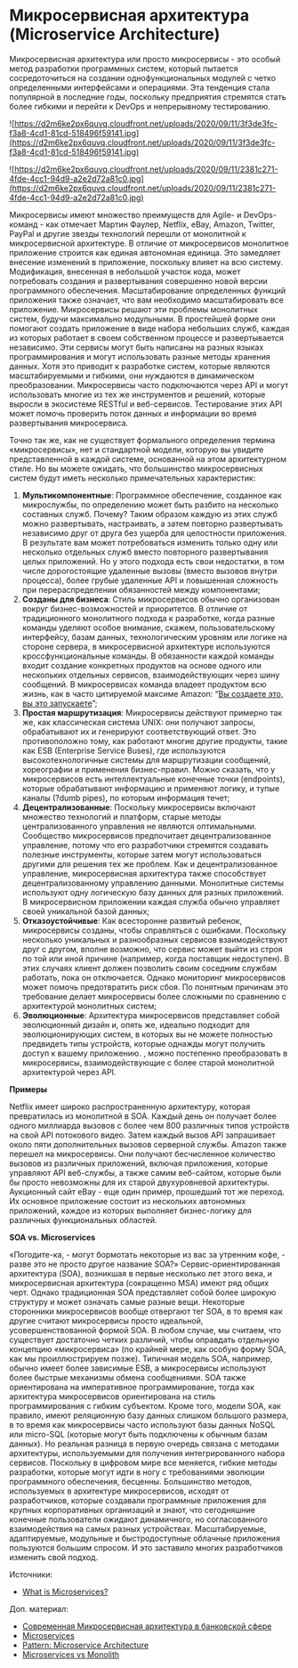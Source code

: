 # Микросервисная архитектура (Microservice Architecture)

Микросервисная архитектура или просто микросервисы - это особый метод разработки программных систем, который пытается сосредоточиться на создании однофункциональных модулей с четко определенными интерфейсами и операциями. Эта тенденция стала популярной в последние годы, поскольку предприятия стремятся стать более гибкими и перейти к DevOps и непрерывному тестированию.

![https://d2m6ke2px6quvq.cloudfront.net/uploads/2020/09/11/3f3de3fc-f3a8-4cd1-81cd-518496f59141.jpg](https://d2m6ke2px6quvq.cloudfront.net/uploads/2020/09/11/3f3de3fc-f3a8-4cd1-81cd-518496f59141.jpg)

![https://d2m6ke2px6quvq.cloudfront.net/uploads/2020/09/11/2381c271-4fde-4cc1-94d9-a2e2d72a81c0.jpg](https://d2m6ke2px6quvq.cloudfront.net/uploads/2020/09/11/2381c271-4fde-4cc1-94d9-a2e2d72a81c0.jpg)

Микросервисы имеют множество преимуществ для Agile- и DevOps-команд - как отмечает Мартин Фаулер, Netflix, eBay, Amazon, Twitter, PayPal и другие звезды технологий перешли от монолитной к микросервисной архитектуре. В отличие от микросервисов монолитное приложение строится как единая автономная единица. Это замедляет внесение изменений в приложение, поскольку влияет на всю систему. Модификация, внесенная в небольшой участок кода, может потребовать создания и развертывания совершенно новой версии программного обеспечения. Масштабирование определенных функций приложения также означает, что вам необходимо масштабировать все приложение. Микросервисы решают эти проблемы монолитных систем, будучи максимально модульными. В простейшей форме они помогают создать приложение в виде набора небольших служб, каждая из которых работает в своем собственном процессе и развертывается независимо. Эти сервисы могут быть написаны на разных языках программирования и могут использовать разные методы хранения данных. Хотя это приводит к разработке систем, которые являются масштабируемыми и гибкими, они нуждаются в динамическом преобразовании. Микросервисы часто подключаются через API и могут использовать многие из тех же инструментов и решений, которые выросли в экосистеме RESTful и веб-сервисов. Тестирование этих API может помочь проверить поток данных и информации во время развертывания микросервиса.

Точно так же, как не существует формального определения термина «микросервисы», нет и стандартной модели, которую вы увидите представленной в каждой системе, основанной на этом архитектурном стиле. Но вы можете ожидать, что большинство микросервисных систем будут иметь несколько примечательных характеристик:

1. **Мультикомпонентные**: Программное обеспечение, созданное как микрослужбы, по определению может быть разбито на несколько составных служб. Почему? Таким образом каждую из этих служб можно развертывать, настраивать, а затем повторно развертывать независимо друг от друга без ущерба для целостности приложения. В результате вам может потребоваться изменить только одну или несколько отдельных служб вместо повторного развертывания целых приложений. Но у этого подхода есть свои недостатки, в том числе дорогостоящие удаленные вызовы (вместо вызовов внутри процесса), более грубые удаленные API и повышенная сложность при перераспределении обязанностей между компонентами;
2. **Созданы для бизнеса**: Стиль микросервисов обычно организован вокруг бизнес-возможностей и приоритетов. В отличие от традиционного монолитного подхода к разработке, когда разные команды уделяют особое внимание, скажем, пользовательскому интерфейсу, базам данных, технологическим уровням или логике на стороне сервера, в микросервисной архитектуре используются кроссфункциональные команды. В обязанности каждой команды входит создание конкретных продуктов на основе одного или нескольких отдельных сервисов, взаимодействующих через шину сообщений. В микросервисах команда владеет продуктом всю жизнь, как в часто цитируемой максиме Amazon: “[Вы создаете это, вы это запускаете](https://www.strehle.de/tim/weblog/archives/2010/11/09/1320)”;
3. **Простая маршрутизация**: Микросервисы действуют примерно так же, как классическая система UNIX: они получают запросы, обрабатывают их и генерируют соответствующий ответ. Это противоположно тому, как работают многие другие продукты, такие как ESB (Enterprise Service Buses), где используются высокотехнологичные системы для маршрутизации сообщений, хореографии и применения бизнес-правил. Можно сказать, что у микросервисов есть интеллектуальные конечные точки (endpoints), которые обрабатывают информацию и применяют логику, и тупые каналы (?dumb pipes), по которым информация течет;
4. **Децентрализованные**: Поскольку микросервисы включают множество технологий и платформ, старые методы централизованного управления не являются оптимальными. Сообщество микросервисов предпочитает децентрализованное управление, потому что его разработчики стремятся создавать полезные инструменты, которые затем могут использоваться другими для решения тех же проблем. Как и децентрализованное управление, микросервисная архитектура также способствует децентрализованному управлению данными. Монолитные системы используют одну логическую базу данных для разных приложений. В микросервисном приложении каждая служба обычно управляет своей уникальной базой данных;
5. **Отказоустойчивые**: Как всесторонне развитый ребенок, микросервисы созданы, чтобы справляться с ошибками. Поскольку несколько уникальных и разнообразных сервисов взаимодействуют друг с другом, вполне возможно, что сервис может выйти из строя по той или иной причине (например, когда поставщик недоступен). В этих случаях клиент должен позволить своим соседним службам работать, пока он отключается. Однако мониторинг микросервисов может помочь предотвратить риск сбоя. По понятным причинам это требование делает микросервисы более сложными по сравнению с архитектурой монолитных систем;
6. **Эволюционные**: Архитектура микросервисов представляет собой эволюционный дизайн и, опять же, идеально подходит для эволюционирующих систем, в которых вы не можете полностью предвидеть типы устройств, которые однажды могут получить доступ к вашему приложению. , можно постепенно преобразовать в микросервисы, взаимодействующие с более старой монолитной архитектурой через API.

**Примеры**

Netflix имеет широко распространенную архитектуру, которая превратилась из монолитной в SOA. Каждый день он получает более одного миллиарда вызовов с более чем 800 различных типов устройств на свой API потокового видео. Затем каждый вызов API запрашивает около пяти дополнительных вызовов серверной службы. Amazon также перешел на микросервисы. Они получают бесчисленное количество вызовов из различных приложений, включая приложения, которые управляют API веб-службы, а также самим веб-сайтом, которые были бы просто невозможны для их старой двухуровневой архитектуры. Аукционный сайт eBay - еще один пример, прошедший тот же переход. Их основное приложение состоит из нескольких автономных приложений, каждое из которых выполняет бизнес-логику для различных функциональных областей.

**SOA vs. Microservices**

«Погодите-ка, - могут бормотать некоторые из вас за утренним кофе, - разве это не просто другое название SOA?» Сервис-ориентированная архитектура (SOA), возникшая в первые несколько лет этого века, и микросервисная архитектура (сокращенно MSA) имеют ряд общих черт. Однако традиционная SOA представляет собой более широкую структуру и может означать самые разные вещи. Некоторые сторонники микросервисов вообще отвергают тег SOA, в то время как другие считают микросервисы просто идеальной, усовершенствованной формой SOA. В любом случае, мы считаем, что существует достаточно четких различий, чтобы оправдать отдельную концепцию «микросервиса» (по крайней мере, как особую форму SOA, как мы проиллюстрируем позже). Типичная модель SOA, например, обычно имеет более зависимые ESB, а микросервисы используют более быстрые механизмы обмена сообщениями. SOA также ориентирована на императивное программирование, тогда как архитектура микросервисов ориентирована на стиль программирования с гибким субъектом. Кроме того, модели SOA, как правило, имеют реляционную базу данных слишком большого размера, в то время как микросервисы часто используют базы данных NoSQL или micro-SQL (которые могут быть подключены к обычным базам данных). Но реальная разница в первую очередь связана с методами архитектуры, используемыми для получения интегрированного набора сервисов. Поскольку в цифровом мире все меняется, гибкие методы разработки, которые могут идти в ногу с требованиями эволюции программного обеспечения, бесценны. Большинство методов, используемых в архитектуре микросервисов, исходят от разработчиков, которые создавали программные приложения для крупных корпоративных организаций и знают, что сегодняшние конечные пользователи ожидают динамичного, но согласованного взаимодействия на самых разных устройствах. Масштабируемые, адаптируемые, модульные и быстродоступные облачные приложения пользуются большим спросом. И это заставило многих разработчиков изменить свой подход.

Источники:

* [What is Microservices?](https://smartbear.com/solutions/microservices/)

Доп. материал:

* [Современная Микросервисная архитектура в банковской сфере](https://www.youtube.com/https://youtube.com/watch?v=xEsLHjAPtok)
* [Microservices](https://martinfowler.com/articles/microservices.html)
* [Pattern: Microservice Architecture](https://microservices.io/patterns/microservices.html)
* [Microservices vs Monolith](https://www.n-ix.com/microservices-vs-monolith-which-architecture-best-choice-your-business/)
